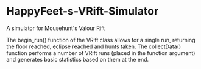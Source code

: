 # HappyFeet-s-VRift-Simulator
A simulator for Mousehunt's Valour Rift

The begin_run() function of the VRift class allows for a single run, returning the floor reached, eclipse reached and hunts taken. 
The collectData() function performs a number of VRift runs (placed in the function argument) and generates basic statistics based on them at the end.
